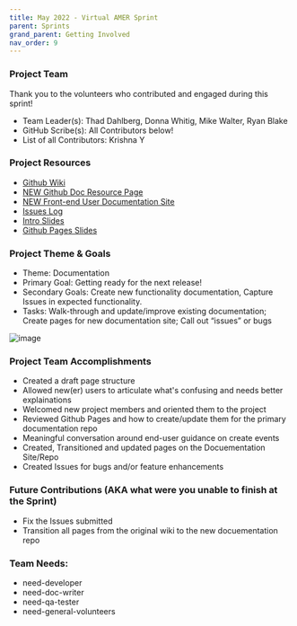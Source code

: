 ```yaml
---
title: May 2022 - Virtual AMER Sprint
parent: Sprints
grand_parent: Getting Involved
nav_order: 9
---
```


### Project Team
Thank you to the volunteers who contributed and engaged during this sprint!
* Team Leader(s): Thad Dahlberg, Donna Whitig, Mike Walter, Ryan Blake
* GitHub Scribe(s): All Contributors below!
* List of all Contributors: Krishna Y


### Project Resources
* [Github Wiki](https://github.com/SFDO-Community-Sprints/Summit-Events-App/wiki)
* [NEW Github Doc Resource Page](https://github.com/SFDO-Community-Sprints/summit-events-app-documentation)
* [NEW Front-end User Documentation Site](https://sfdo-community-sprints.github.io/summit-events-app-documentation/)
* [Issues Log](https://github.com/SFDO-Community-Sprints/Summit-Events-App/issues) 
* [Intro Slides](https://docs.google.com/presentation/d/1IRuan8BUvL3lr7nPCHoJcaS8Ng6KLQSaB2-_lWp6LpM/edit#slide=id.g126c1c2ceab_0_59)
* [Github Pages Slides](https://docs.google.com/presentation/d/1rWDH8HqTT-D_NhfhrkVMEK-51z7CevnYT7lUyFCcDg8/view#slide=id.p)

### Project Theme & Goals
* Theme: Documentation
* Primary Goal: Getting ready for the next release!
* Secondary Goals: Create new functionality documentation, Capture Issues in expected functionality.
* Tasks: Walk-through and update/improve existing documentation; Create pages for new documentation site; Call out “issues” 
or bugs

![image](https://user-images.githubusercontent.com/60475518/166988112-d0b4720c-4e23-4ece-a64e-ed3053f7f952.png)


### Project Team Accomplishments
* Created a draft page structure
* Allowed new(er) users to articulate what's confusing and needs better explainations
* Welcomed new project members and oriented them to the project
* Reviewed Github Pages and how to create/update them for the primary documentation repo
* Meaningful conversation around end-user guidance on create events
* Created, Transitioned and updated pages on the Docuementation Site/Repo
* Created Issues for bugs and/or feature enhancements

### Future Contributions (AKA what were you unable to finish at the Sprint)
* Fix the Issues submitted
* Transition all pages from the original wiki to the new docuementation repo


### Team Needs:
* need-developer
* need-doc-writer
* need-qa-tester
* need-general-volunteers
